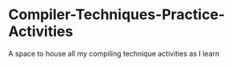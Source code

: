 # Compiler-Techniques-Practice-Activities
A space to house all my compiling technique activities as I learn
